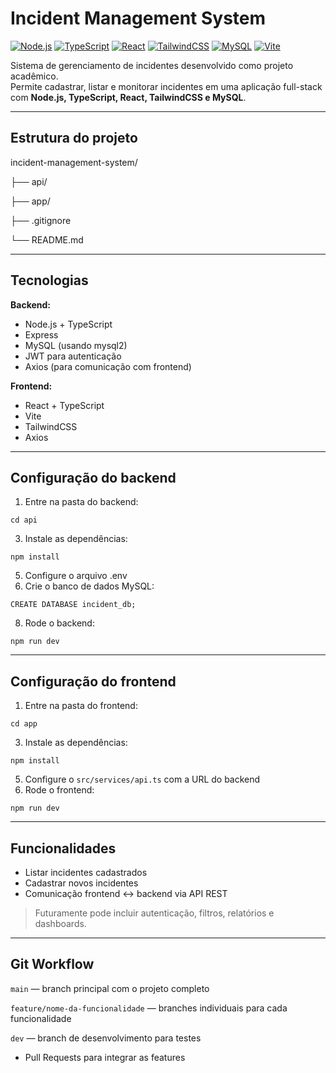 # Incident Management System

[![Node.js](https://img.shields.io/badge/Node.js-339933?style=for-the-badge&logo=node.js&logoColor=white)](https://nodejs.org/)
[![TypeScript](https://img.shields.io/badge/TypeScript-3178C6?style=for-the-badge&logo=typescript&logoColor=white)](https://www.typescriptlang.org/)
[![React](https://img.shields.io/badge/React-61DAFB?style=for-the-badge&logo=react&logoColor=black)](https://reactjs.org/)
[![TailwindCSS](https://img.shields.io/badge/TailwindCSS-06B6D4?style=for-the-badge&logo=tailwind-css&logoColor=white)](https://tailwindcss.com/)
[![MySQL](https://img.shields.io/badge/MySQL-4479A1?style=for-the-badge&logo=mysql&logoColor=white)](https://www.mysql.com/)
[![Vite](https://img.shields.io/badge/Vite-646CFF?style=for-the-badge&logo=vite&logoColor=white)](https://vitejs.dev/)

Sistema de gerenciamento de incidentes desenvolvido como projeto acadêmico.  
Permite cadastrar, listar e monitorar incidentes em uma aplicação full-stack com **Node.js, TypeScript, React, TailwindCSS e MySQL**.

---

##  Estrutura do projeto

incident-management-system/

├── api/  

├── app/  

├── .gitignore

└── README.md


---

##  Tecnologias

**Backend:**

- Node.js + TypeScript  
- Express  
- MySQL (usando mysql2)  
- JWT para autenticação  
- Axios (para comunicação com frontend)

**Frontend:**

- React + TypeScript  
- Vite  
- TailwindCSS  
- Axios

---

##  Configuração do backend

1. Entre na pasta do backend:
   
```cd api```

3. Instale as dependências:
   
```npm install```

5. Configure o arquivo .env
6. Crie o banco de dados MySQL:
   
```CREATE DATABASE incident_db;```

8. Rode o backend:
   
```npm run dev```

---

## Configuração do frontend

1. Entre na pasta do frontend:
   
```cd app```

3. Instale as dependências:
   
```npm install```

5. Configure o `src/services/api.ts` com a URL do backend
6. Rode o frontend:
   
```npm run dev```

---

 ## Funcionalidades

- Listar incidentes cadastrados
- Cadastrar novos incidentes
- Comunicação frontend ↔ backend via API REST
> Futuramente pode incluir autenticação, filtros, relatórios e dashboards.

---

## Git Workflow

`main` — branch principal com o projeto completo

`feature/nome-da-funcionalidade` — branches individuais para cada funcionalidade

`dev` — branch de desenvolvimento para testes

- Pull Requests para integrar as features


